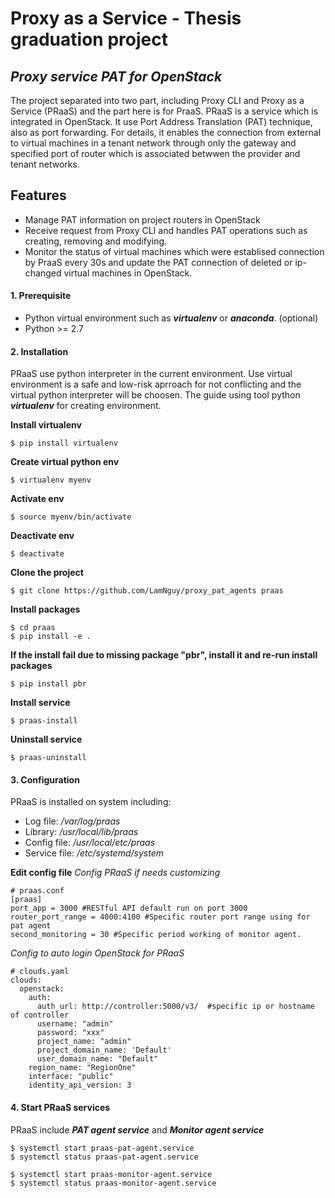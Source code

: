 # Proxy as a Service - Thesis graduation project
## _Proxy service PAT for OpenStack_
The project separated into two part, including Proxy CLI and Proxy as a Service (PRaaS) and the part here is for PraaS. 
PRaaS is a service which is integrated in OpenStack. It use Port Address Translation (PAT) technique, also as port forwarding. For details, it enables the connection from external to virtual machines in a tenant network through only the gateway and specified port of router which is associated betwwen the provider and tenant networks.  

## Features
- Manage PAT information on project routers in OpenStack
- Receive request from Proxy CLI and handles PAT operations such as creating, removing and modifying.
- Monitor the status of virtual machines which were establised connection by PraaS every 30s and update the PAT connection of deleted or ip-changed virtual machines in OpenStack.

#### 1. Prerequisite
- Python virtual environment such as __*virtualenv*__ or __*anaconda*__. (optional)
- Python >= 2.7
#### 2. Installation
PRaaS use python interpreter in the current environment. Use virtual environment is a safe and low-risk aprroach for not conflicting and the virtual python interpreter will be choosen. The guide using tool python __*virtualenv*__ for creating environment.

__Install virtualenv__
```
$ pip install virtualenv
```
__Create virtual python env__
```
$ virtualenv myenv
```
__Activate env__
```
$ source myenv/bin/activate
```
__Deactivate env__
```
$ deactivate
```
__Clone the project__
```
$ git clone https://github.com/LamNguy/proxy_pat_agents praas
```
__Install packages__
```
$ cd praas
$ pip install -e .
```
__If the install fail due to missing package "pbr", install it and re-run install packages__
```
$ pip install pbr
```
__Install service__
```
$ praas-install
```
__Uninstall service__
```
$ praas-uninstall
```
#### 3. Configuration
PRaaS is installed on system including:
- Log file: _/var/log/praas_
- Library: _/usr/local/lib/praas_
- Config file: _/usr/local/etc/praas_
- Service file: _/etc/systemd/system_

__Edit config file__
_Config PRaaS if needs customizing_
```
# praas.conf
[praas]
port_app = 3000 #RESTful API default run on port 3000
router_port_range = 4000:4100 #Specific router port range using for pat agent
second_monitoring = 30 #Specific period working of monitor agent.
```
_Config to auto login OpenStack for PRaaS_
```
# clouds.yaml
clouds:
  openstack:
    auth:
      auth_url: http://controller:5000/v3/  #specific ip or hostname of controller
      username: "admin"
      password: "xxx"
      project_name: "admin"
      project_domain_name: 'Default'
      user_domain_name: "Default"
    region_name: "RegionOne"
    interface: "public"
    identity_api_version: 3
```
#### 4. Start PRaaS services
PRaaS include __*PAT agent service*__ and __*Monitor agent service*__
```
$ systemctl start praas-pat-agent.service
$ systemctl status praas-pat-agent.service
```
```
$ systemctl start praas-monitor-agent.service
$ systemctl status praas-monitor-agent.service
```

